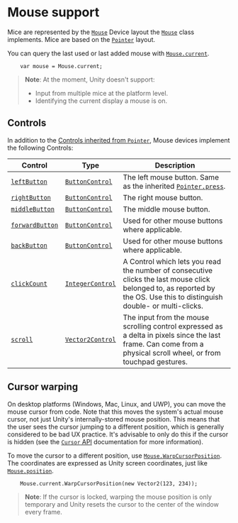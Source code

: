# Mouse support

Mice are represented by the [`Mouse`](../api/UnityEngine.InputSystem.Mouse.html) Device layout the [`Mouse`](../api/UnityEngine.InputSystem.Mouse.html) class implements. Mice are based on the [`Pointer`](Pointers.md) layout.

You can query the last used or last added mouse with [`Mouse.current`](../api/UnityEngine.InputSystem.Mouse.html#UnityEngine_InputSystem_Mouse_current).

```
    var mouse = Mouse.current;
```

>__Note__: At the moment, Unity doesn't support:
>* Input from multiple mice at the platform level.
>* Identifying the current display a mouse is on.

## Controls

In addition to the [Controls inherited from `Pointer`](Pointers.md#controls), Mouse devices implement the following Controls:

|Control|Type|Description|
|-------|----|-----------|
|[`leftButton`](../api/UnityEngine.InputSystem.Mouse.html#UnityEngine_InputSystem_Mouse_leftButton)|[`ButtonControl`](../api/UnityEngine.InputSystem.Controls.ButtonControl.html)|The left mouse button. Same as the inherited [`Pointer.press`](../api/UnityEngine.InputSystem.Pointer.html#UnityEngine_InputSystem_Pointer_press).|
|[`rightButton`](../api/UnityEngine.InputSystem.Mouse.html#UnityEngine_InputSystem_Mouse_rightButton)|[`ButtonControl`](../api/UnityEngine.InputSystem.Controls.ButtonControl.html)|The right mouse button.|
|[`middleButton`](../api/UnityEngine.InputSystem.Mouse.html#UnityEngine_InputSystem_Mouse_middleButton)|[`ButtonControl`](../api/UnityEngine.InputSystem.Controls.ButtonControl.html)|The middle mouse button.|
|[`forwardButton`](../api/UnityEngine.InputSystem.Mouse.html#UnityEngine_InputSystem_Mouse_forwardButton)|[`ButtonControl`](../api/UnityEngine.InputSystem.Controls.ButtonControl.html)|Used for other mouse buttons where applicable.|
|[`backButton`](../api/UnityEngine.InputSystem.Mouse.html#UnityEngine_InputSystem_Mouse_backButton)|[`ButtonControl`](../api/UnityEngine.InputSystem.Controls.ButtonControl.html)|Used for other mouse buttons where applicable.|
|[`clickCount`](../api/UnityEngine.InputSystem.Mouse.html#UnityEngine_InputSystem_Mouse_clickCount)|[`IntegerControl`](../api/UnityEngine.InputSystem.Controls.IntegerControl.html)|A Control which lets you read the number of consecutive clicks the last mouse click belonged to, as reported by the OS. Use this to distinguish double- or multi-clicks.|
|[`scroll`](../api/UnityEngine.InputSystem.Mouse.html#UnityEngine_InputSystem_Mouse_scroll)|[`Vector2Control`](../api/UnityEngine.InputSystem.Controls.Vector2Control.html)|The input from the mouse scrolling control expressed as a delta in pixels since the last frame. Can come from a physical scroll wheel, or from touchpad gestures.|

## Cursor warping

On desktop platforms (Windows, Mac, Linux, and UWP), you can move the mouse cursor from code. Note that this moves the system's actual mouse cursor, not just Unity's internally-stored mouse position. This means that the user sees the cursor jumping to a different position, which is generally considered to be bad UX practice. It's advisable to only do this if the cursor is hidden (see the [`Cursor` API](https://docs.unity3d.com/ScriptReference/Cursor.html) documentation for more information).

To move the cursor to a different position, use [`Mouse.WarpCursorPosition`](../api/UnityEngine.InputSystem.Mouse.html#UnityEngine_InputSystem_Mouse_WarpCursorPosition_Vector2_). The coordinates are expressed as Unity screen coordinates, just like [`Mouse.position`](../api/UnityEngine.InputSystem.Pointer.html#UnityEngine_InputSystem_Pointer_position).

```
    Mouse.current.WarpCursorPosition(new Vector2(123, 234));
```

>__Note__: If the cursor is locked, warping the mouse position is only temporary and Unity resets the cursor to the center of the window every frame.
